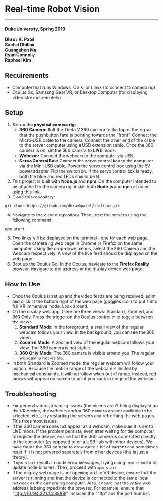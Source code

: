 # Real-time Robot Vision
----------------------
#### Duke University, Spring 2019
**Dhruv K. Patel   
Sachal Dhillon   
Guangshen Ma  
Ryan Connolly  
Raphael Kim**  

Requirements
------------
* Computer that runs Windows, OS X, or Linux (to connect to camera rig)
* Oculus Go, Samsung Gear VR, or Desktop Computer (for displaying video streams remotely)

Setup
-----
1. Set up the **physical camera rig**:
	* **360 Camera:** Bolt the Theta V 360 camera to the top of the rig so that the pushbutton face is pointing towards the "front". Connect the Micro-USB cable to the camera. Connect the other end of the cable to the server computer using a USB extension cable. Once the 360 camera is on, set the 360 camera to **LIVE** mode.
	* **Webcam:** Connect the webcam to the computer via USB.
	* **Servo Control Box:** Connect the servo control box to the computer via the Mini-USB cable. Power the servo control box using the 5V power adapter. Flip the switch on. If the servo control box is ready, both the blue and red LEDs should be lit.
2. This project is built with **Node.js** and **npm**. On the computer intended to be attached to the camera rig, install both **Node.js** and **npm** at once [using this link](https://www.npmjs.com/get-npm).
3. Clone this repository:  
```shell
git clone https://github.com/dhruvkpatel/realtime.git
```
4. Navigate to the cloned repository. Then, start the servers using the following command:
```shell
npm start
```
5. Two links will be displayed on the terminal - one for each web page. Open the camera rig web page in Chrome or Firefox on the same computer. Using the drop-down menus, select the 360 Camera and the Webcam respectively. A view of the live feed should be displayed on the web page.
6. Boot up the Oculus Go. In the Oculus, navigate to the **Firefox Reality** browser. Navigate to the address of the display device web page. 

How to Use
----------
* Once the Oculus is set up and the video feeds are being received, point and click at the bottom right of the web page (goggles icon) to put it into full VR immersive mode. Look around.
* On the display web app, there are three views: Standard, Zoomed, and 360 Only. Press the trigger on the Oculus controller to toggle between the views.
	1. **Standard Mode**: In the foreground, a small view of the regular webcam follows your view. In the background, you can see the 360 video.
	2. **Zoomed Mode**: A zoomed view of the regular webcam follows your view. The 360 camera is not visible.
	3. **360 Only Mode**: The 360 camera is visible around you. The regular webcam is not visible.
* In both Standard in Zoomed mode, the regular webcam will follow your motion. Because the motion range of the webcam is limited by mechanical constraints, it will not follow when out of range. Instead, red arrows will appear on screen to point you back in range of the webcam.


Troubleshooting
---------------
* For general video streaming issues (the videos aren't being displayed on the VR device, the webcam and/or 360 camera are not available to be selected, etc.), try restarting the servers and refreshing the web pages. This fixes most issues.
* If the 360 camera does not appear as a webcam, make sure it is set to LIVE mode. If the problem persists, even after waiting for the computer to register the device, ensure that the 360 camera is connected directly to the computer (as opposed to on a USB hub with other devices). We have found the 360 camera to draw quite a bit of current and sometimes reset if it is not powered separately from other devices (this is just a theory).
* If `npm start` results in node error messages, trying using: `npm rebuild` to update node binaries. Then, proceed with `npm start`.
* If the display web page is not opening on the VR device, ensure that the server is running and that the device is connected to the same local network as the camera rig computer. Also, ensure that the *entire* web address is being typed into the browser. For example, ensure that "http://10.194.221.24:8888/" includes the "http" and the port number.




